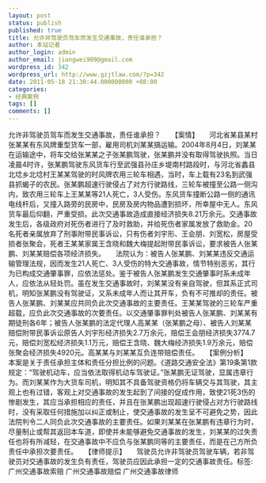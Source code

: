 ```yaml
---
layout: post
status: publish
published: true
title: 允许非驾驶员驾车而发生交通事故，责任谁承担？
author: 本站记者
author_login: admin
author_email: jiangwei909@gmail.com
wordpress_id: 342
wordpress_url: http://www.gzjtlaw.com/?p=342
date: 2011-05-18 21:30:44.000000000 +08:00
categories:
- 经典案例
tags: []
comments: []
---
```

允许非驾驶员驾车而发生交通事故，责任谁承担？　　【案情】　　河北省某县某村张某某有东风牌重型货车一部，雇用司机刘某某搞运输。2004年8月4日，刘某某在运输途中，将车交给张某某之子张某鹏驾驶，张某鹏并没有取得驾驶执照。当日凌晨4时许，张某鹏驾驶东风货车行至武强县孙庄乡堤南村路段时，与河北省蠡县北埝乡北埝村王某某驾驶的时风牌农用三轮车相遇，当时，车上载有23名到武强县抓蝎子的农民。张某鹏超速行驶侵占了对方行驶路线，三轮车被撞至公路一侧沟内，致农用三轮车上王某某等21人死亡，3人受伤。东风货车撞断公路一侧的通讯电线杆后，又撞入路旁的民房中，民房及房内物品遭到损坏，所幸屋中无人。东风货车最后仰翻，严重受损。此次交通事故造成直接经济损失8.21万余元。交通事故发生后，各级政府对死伤者进行了及时救助，并给死伤者家属发放了救助金。20名死者亲属放弃了刑事附带民事诉讼，只有伤者刘宇形、王会朋、刘宽松，房屋受损者张聚会，死者王某某家属王含晓和魏大梅提起附带民事诉讼，要求被告人张某鹏、刘某某赔偿各项经济损失。　　法院认为：被告人张某鹏、刘某某违反交通运输管理法规，因而发生21人死亡、3人受伤的特大交通事故，情节特别恶劣，其行为已构成交通肇事罪，应依法惩处。鉴于被告人张某鹏发生交通肇事时系未成年人，应依法从轻处罚。虽在发生交通事故时，刘某某没有亲自驾驶，但其系正式司机，明知张某鹏没有驾驶证，又系未成年人而让其开车，负有不可推却的责任。被告人张某鹏、刘某某应共同负此次交通事故的主要责任。王某某驾驶的三轮车严重超载，应负此次交通事故的次要责任。以交通肇事罪判处被告人张某鹏、刘某某有期徒刑各6年；被告人张某鹏的法定代理人高某某（张某鹏之母）、被告人刘某某赔偿附带民事诉讼原告人刘宇形经济损失2.7万余元，赔偿王会朋经济损失3774.7元，赔偿刘宽松经济损失1.1万元，赔偿王含晓、魏大梅经济损失1.9万余元，赔偿张聚会经济损失4920元。高某某与刘某某互负连带赔偿责任。　　【案例分析】　　本案是关于责任承担主体和责任分担比例的问题。《道路交通安全法》第19条第1款规定：&ldquo;驾驶机动车，应当依法取得机动车驾驶证。&rdquo;张某鹏无证驾驶，显属违章行为。而刘某某作为大货车司机，明知其不具备驾驶资格仍将车辆交与其驾驶，其主观上也有过错，客观上对交通事故的发生起到了间接的促成作用，致使21死3伤的惨剧发生，其应当承担相应的责任，并且在张某鹏出现超速行驶侵占对方行驶路线时，没有采取任何措施加以纠正或制止，使交通事故的发生呈不可避免之势，因此法院判令二人同负此次交通事故的主要责任。如果刘某某在张某鹏有违章行为时，尽量制止或帮其返回本车道，即使并未能够避免交通事故的发生，刘某某的过失责任也将有所减轻，在交通事故中不应负与张某鹏同等的主要责任，而是在己方所负责任中承担次要责任。　　【律师提示】　　驾驶员允许非驾驶员驾驶车辆，若非驾驶员对交通事故的发生负有责任，驾驶员应因此承担一定的交通事故责任。标签:广州交通事故索赔 广州交通事故赔偿 广州交通事故律师
